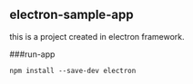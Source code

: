 ## electron-sample-app
this is a project created in electron framework.

###run-app
```
npm install --save-dev electron
```
